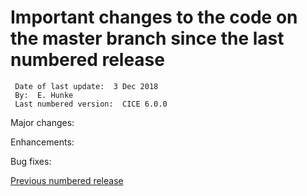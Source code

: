 # Important changes to the code on the master branch since the last numbered release

     Date of last update:  3 Dec 2018
     By:  E. Hunke
     Last numbered version:  CICE 6.0.0  

Major changes:

Enhancements:

Bug fixes:

[Previous numbered release](https://github.com/CICE-Consortium/CICE/releases) 